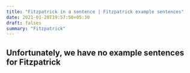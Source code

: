 ```yaml
---
title: "Fitzpatrick in a sentence | Fitzpatrick example sentences"
date: 2021-01-20T19:57:50+05:30
draft: falses
summary: "Fitzpatrick"
---
```

## Unfortunately, we have no example sentences for Fitzpatrick                 
